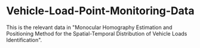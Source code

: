 # Vehicle-Load-Point-Monitoring-Data
This is the relevant data in "Monocular Homography Estimation and Positioning Method for the Spatial-Temporal Distribution of Vehicle Loads Identification".
